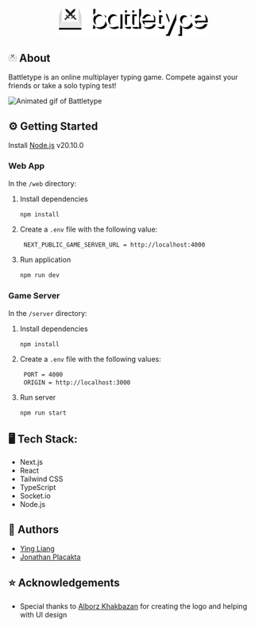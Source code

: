 <p align="center"> 
   <img src="./web/public/logo-cropped.svg" width="300px" alt="logo">
</p>

## <img src="web\src\app\icon.png" height="17px" width="17px" alt="logo"> About
Battletype is an online multiplayer typing game. Compete against your friends or take a solo typing test!

<p> 
   <img src="./web/public/gamev3.gif"border-radius: 12px" width="1000px" alt="Animated gif of Battletype">
</p>

## ⚙️ Getting Started

Install [ Node.js](https://nodejs.org/en) v20.10.0

### Web App
In the `/web` directory:

1. Install dependencies

   ```sh
   npm install
   ```
2. Create a `.env` file with the following value:

   ```
    NEXT_PUBLIC_GAME_SERVER_URL = http://localhost:4000
   ```
5. Run application

   ```sh
   npm run dev
   ```

### Game Server
In the `/server` directory:

1. Install dependencies

   ```sh
   npm install
   ```
2. Create a `.env` file with the following values:

   ```
    PORT = 4000
    ORIGIN = http://localhost:3000
   ```
5. Run server

   ```sh
   npm run start
   ```

## 🖥️ Tech Stack:
* Next.js
* React 
* Tailwind CSS
* TypeScript 
* Socket.io 
* Node.js


## 📝 Authors 
* [Ying Liang](https://github.com/YingLiang2)
* [Jonathan Placakta](https://github.com/jonathanplacatka)

## ⭐ Acknowledgements
- Special thanks to [Alborz Khakbazan](https://github.com/alborzk) for creating the logo and helping with UI design